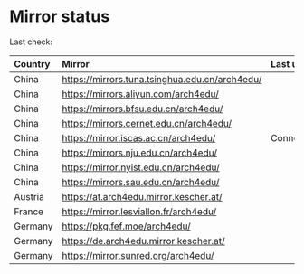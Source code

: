 <script src="./time.js"></script>
# Mirror status
Last check: <script type="text/javascript">localize(1709788537.422516);</script>

|Country|Mirror|Last update|
|:------|:-----|:----------|
|China|https://mirrors.tuna.tsinghua.edu.cn/arch4edu/|<script type="text/javascript">localize(1709749848);</script>|
|China|https://mirrors.aliyun.com/arch4edu/|<script type="text/javascript">localize(1709749848);</script>|
|China|https://mirrors.bfsu.edu.cn/arch4edu/|<script type="text/javascript">localize(1709749848);</script>|
|China|https://mirrors.cernet.edu.cn/arch4edu/|<script type="text/javascript">localize(1709749848);</script>|
|China|https://mirror.iscas.ac.cn/arch4edu/|ConnectionError|
|China|https://mirrors.nju.edu.cn/arch4edu/|<script type="text/javascript">localize(1709749848);</script>|
|China|https://mirror.nyist.edu.cn/arch4edu/|<script type="text/javascript">localize(1709749848);</script>|
|China|https://mirrors.sau.edu.cn/arch4edu/|<script type="text/javascript">localize(1709749848);</script>|
|Austria|https://at.arch4edu.mirror.kescher.at/|<script type="text/javascript">localize(1709749848);</script>|
|France|https://mirror.lesviallon.fr/arch4edu/|<script type="text/javascript">localize(1709749848);</script>|
|Germany|https://pkg.fef.moe/arch4edu/|<script type="text/javascript">localize(1709749848);</script>|
|Germany|https://de.arch4edu.mirror.kescher.at/|<script type="text/javascript">localize(1709749848);</script>|
|Germany|https://mirror.sunred.org/arch4edu/|<script type="text/javascript">localize(1709749848);</script>|

<script src="./tablefilter/tablefilter.js"></script>
<script src="./table.js"></script>
